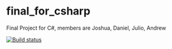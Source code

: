 # final_for_csharp
Final Project for C#, members are Joshua, Daniel, Julio, Andrew

[![Build status](https://ci.appveyor.com/api/projects/status/v5pr5uvrcxoqa8jl/branch/master?svg=true)](https://ci.appveyor.com/project/juliosueiras/final-for-csharp/branch/feature/schema_implementation)
